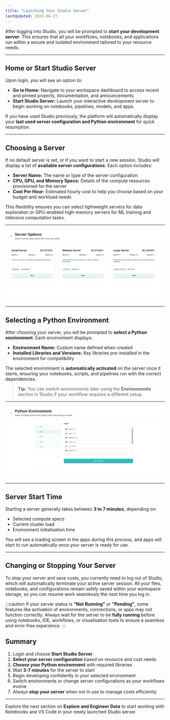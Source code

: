 ```yaml
---
title: "Launching Your Studio Server"
lastUpdated: 2025-06-27
---
```


After logging into Studio, you will be prompted to **start your development server**. This ensures that all your workflows, notebooks, and applications run within a secure and isolated environment tailored to your resource needs.

---

## Home or Start Studio Server

Upon login, you will see an option to:

- **Go to Home:** Navigate to your workspace dashboard to access recent and pinned projects, documentation, and announcements.
- **Start Studio Server:** Launch your interactive development server to begin working on notebooks, pipelines, models, and apps.

If you have used Studio previously, the platform will automatically display your **last used server configuration and Python environment** for quick resumption.

---

## Choosing a Server

If no default server is set, or if you want to start a new session, Studio will display a list of **available server configurations**. Each option includes:

- **Server Name:** The name or type of the server configuration
- **CPU, GPU, and Memory Specs:** Details of the compute resources provisioned for the server
- **Cost Per Hour:** Estimated hourly cost to help you choose based on your budget and workload needs

This flexibility ensures you can select lightweight servers for data exploration or GPU-enabled high-memory servers for ML training and intensive computation tasks.

---

![Server Selection Screen](../../../../assets/workspace/studio/launch-server/server.png)

---

## Selecting a Python Environment

After choosing your server, you will be prompted to **select a Python environment**. Each environment displays:

- **Environment Name:** Custom name defined when created  
- **Installed Libraries and Versions:** Key libraries pre-installed in the environment for compatibility

The selected environment is **automatically activated** on the server once it starts, ensuring your notebooks, scripts, and pipelines run with the correct dependencies.

> **Tip:** You can switch environments later using the **Environments** section in Studio if your workflow requires a different setup.

---

![Python Environment Selection](../../../../assets/workspace/studio/launch-server/env.png)

---

## Server Start Time

Starting a server generally takes between **3 to 7 minutes**, depending on:

- Selected compute specs  
- Current cluster load  
- Environment initialisation time

You will see a loading screen in the apps during this process, and apps will start to run automatically once your server is ready for use.

---

## Changing or Stopping Your Server

  To stop your server and save costs, you currently need to log out of Studio, which will automatically terminate your active server session. All your files, notebooks, and configurations remain safely saved within your workspace storage, so you can resume work seamlessly the next time you log in.

:::caution
If your server status is **“Not Running”** or **“Pending”**, some features like activation of environments, connections, or apps may not function correctly. Always wait for the server to be **fully running** before using notebooks, IDE, workflows, or visualisation tools to ensure a seamless and error-free experience.
:::

## Summary

1. Login and choose **Start Studio Server**  
2. **Select your server configuration** based on resource and cost needs  
3. **Choose your Python environment** with required libraries  
4. Wait **3-7 minutes** for the server to start  
5. Begin developing confidently in your selected environment  
6. Switch environments or change server configurations as your workflows evolve  
7. Always **stop your server** when not in use to manage costs efficiently

---

Explore the next section on **Explore and Engineer Data** to start working with Notebooks and VS Code in your newly launched Studio server.